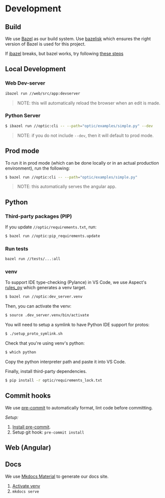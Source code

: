 # Development

## Build

We use [Bazel](https://bazel.build/) as our build system. Use [bazelisk](https://github.com/bazelbuild/bazelisk) which ensures the right version of Bazel is used for this project.

If [ibazel](https://github.com/bazelbuild/bazel-watcher) breaks, but bazel works, try following [these steps](https://github.com/bazelbuild/bazel-watcher/issues/588#issuecomment-1421939371)

## Local Development

### Web Dev-server

```sh
ibazel run //web/src/app:devserver
```

> NOTE: this will automatically reload the browser when an edit is made.

### Python Server

```sh
$ ibazel run //optic:cli -- --path="optic/examples/simple.py" --dev
```

> NOTE: if you do not include `--dev`, then it will default to prod mode.

## Prod mode

To run it in prod mode (which can be done locally or in an actual production environment), run the following:

```sh
$ bazel run //optic:cli -- --path="optic/examples/simple.py"
```

> NOTE: this automatically serves the angular app.

## Python

### Third-party packages (PIP)

If you update `//optic/requirements.txt`, run:

```sh
$ bazel run //optic:pip_requirements.update
```

### Run tests

```sh
bazel run //tests/...:all
```

### venv

To support IDE type-checking (Pylance) in VS Code, we use Aspect's [rules_py](https://docs.aspect.build/rulesets/aspect_rules_py/) which generates a venv target.

```sh
$ bazel run //optic:dev_server.venv
```

Then, you can activate the venv:

```sh
$ source .dev_server.venv/bin/activate
```

You will need to setup a symlink to have Python IDE support for protos:

```sh
$ ./setup_proto_symlink.sh
```

Check that you're using venv's python:

```sh
$ which python
```

Copy the python interpreter path and paste it into VS Code.

Finally, install third-party dependencies.

```sh
$ pip install -r optic/requirements_lock.txt
```

## Commit hooks

We use [pre-commit](https://pre-commit.com/) to automatically format, lint code before committing.

*Setup:*

1. [Install pre-commit](https://pre-commit.com/#installation).
1. Setup git hook: ```pre-commit install```

## Web (Angular)

<TODO>

## Docs

We use [Mkdocs Material](https://squidfunk.github.io/mkdocs-material/) to generate our docs site.

1. [Activate venv](#venv)
1. `mkdocs serve`
